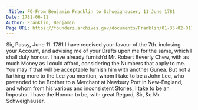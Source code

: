```yaml
---
 Title: FO-From Benjamin Franklin to Schweighauser, 11 June 1781
Date: 1781-06-11
Author: Franklin, Benjamin
Page URL: https://founders.archives.gov/documents/Franklin/01-35-02-0110
---
```


Sir,
Passy, June 11. 1781
I have received your favour of the 7th. inclosing your Account, and advising me of your Drafts upon me for the same, which I shall duly honour.
I have already furnish’d Mr. Robert Beverly Chew, with as much Money as I could afford, considering the Numbers that apply to me. You may if that will be acceptable furnish him with another Gunea. But not a farthing more to the Lee you mention, whom I take to be a John Lee, who pretended to be Brother to a Merchant at Newbury Port in New-England, and whom from his various and inconsistent Stories, I take to be an Impostor.
I have the Honour to be, with great Regard, Sir, &c
Mr. Schweighauser.

